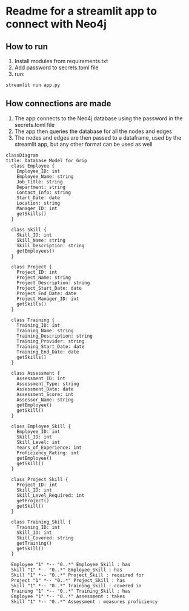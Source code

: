 # Readme for a streamlit app to connect with Neo4j
## How to run

1. Install modules from requirements.txt
2. Add password to secrets.toml file
3. run:

```
streamlit run app.py
```

## How connections are made

1. The app connects to the Neo4j database using the password in the secrets.toml file
2. The app then queries the database for all the nodes and edges
3. The nodes and edges are then passed to a dataframe, used by the streamlit app, but any other format can be used as well

``` mermaid
classDiagram
title: Database Model for Grip
  class Employee {
    Employee_ID: int
    Employee_Name: string
    Job_Title: string
    Department: string
    Contact_Info: string
    Start_Date: date
    Location: string
    Manager_ID: int
    getSkills()
  }

  class Skill {
    Skill_ID: int
    Skill_Name: string
    Skill_Description: string
    getEmployees()
  }

  class Project {
    Project_ID: int
    Project_Name: string
    Project_Description: string
    Project_Start_Date: date
    Project_End_Date: date
    Project_Manager_ID: int
    getSkills()
  }

  class Training {
    Training_ID: int
    Training_Name: string
    Training_Description: string
    Training_Provider: string
    Training_Start_Date: date
    Training_End_Date: date
    getSkills()
  }

  class Assessment {
    Assessment_ID: int
    Assessment_Type: string
    Assessment_Date: date
    Assessment_Score: int
    Assessor_Name: string
    getEmployee()
    getSkill()
  }

  class Employee_Skill {
    Employee_ID: int
    Skill_ID: int
    Skill_Level: int
    Years_of_Experience: int
    Proficiency_Rating: int
    getEmployee()
    getSkill()
  }

  class Project_Skill {
    Project_ID: int
    Skill_ID: int
    Skill_Level_Required: int
    getProject()
    getSkill()
  }

  class Training_Skill {
    Training_ID: int
    Skill_ID: int
    Skill_Covered: string
    getTraining()
    getSkill()
  }

  Employee "1" *-- "0..*" Employee_Skill : has
  Skill "1" *-- "0..*" Employee_Skill : has
  Skill "1" *-- "0..*" Project_Skill : required for
  Project "1" *-- "0..*" Project_Skill : has
  Skill "1" *-- "0..*" Training_Skill : covered in
  Training "1" *-- "0..*" Training_Skill : has
  Employee "1" *-- "0..*" Assessment : takes
  Skill "1" *-- "0..*" Assessment : measures proficiency
```
